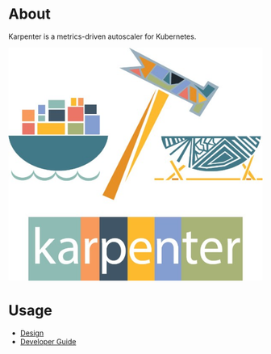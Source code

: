 # About
Karpenter is a metrics-driven autoscaler for Kubernetes.

![](./docs/images/logo.jpeg)

# Usage
- [Design](./docs/DESIGN.md)
- [Developer Guide](./docs/DEVELOPER_GUIDE.md)
